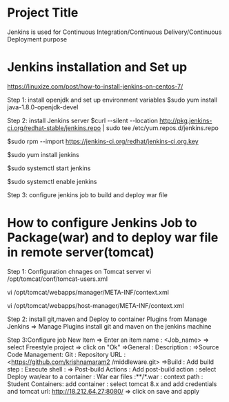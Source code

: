 # Project Title
Jenkins is used for Continuous Integration/Continuous Delivery/Continuous Deployment purpose




Jenkins installation and Set up
=====================================

https://linuxize.com/post/how-to-install-jenkins-on-centos-7/


Step 1: install openjdk and set up environment variables
$sudo yum install java-1.8.0-openjdk-devel

Step 2: install Jenkins server
$curl --silent --location http://pkg.jenkins-ci.org/redhat-stable/jenkins.repo | sudo tee /etc/yum.repos.d/jenkins.repo

$sudo rpm --import https://jenkins-ci.org/redhat/jenkins-ci.org.key

$sudo yum install jenkins

$sudo systemctl start jenkins

$sudo systemctl enable jenkins

Step 3: configure jenkins job to build and deploy war file
















# How to configure Jenkins Job to Package(war) and to deploy war file in remote server(tomcat)
Step 1: Configuration chnages on Tomcat server
vi /opt/tomcat/conf/tomcat-users.xml
<role rolename="manager-script"/>
<role rolename="manager-gui"/>
<role rolename="admin-gui"/>
<user username="admin" password="admin_123" roles="manager-gui"/>
<user username="admin" password="admin_123" roles="admin-gui"/>
 <user username="admin" password="admin_123" roles="manager-script" />

vi /opt/tomcat/webapps/manager/META-INF/context.xml 
<!--  <Valve className="org.apache.catalina.valves.RemoteAddrValve"
         allow="127\.\d+\.\d+\.\d+|::1|0:0:0:0:0:0:0:1" /> -->

 vi /opt/tomcat/webapps/host-manager/META-INF/context.xml
<!--  <Valve className="org.apache.catalina.valves.RemoteAddrValve"
         allow="127\.\d+\.\d+\.\d+|::1|0:0:0:0:0:0:0:1" /> -->
         
         
 Step 2: install git,maven and Deploy to container Plugins from Manage Jenkins => Manage Plugins
 install git and maven on the jenkins machine
 
 Step 3:Configure job
 New Item => Enter an item name : <Job_name> => select Freestyle project => click on "Ok"
=>General : Description : <this is my first jenkins job> =>Source Code Management:  Git : Repository URL : <https://github.com/krishnamaram2                                                                                                                                          /middleware.git>
  =>Build : Add build step : Execute shell : <mvn package>  => Post-build Actions : Add post-build action : select Deploy war/ear to a container : War ear files :**/*.war  : context path : Student 
  Containers: add container : select tomcat 8.x and add credentials and tomcat url: http://18.212.64.27:8080/ => click on save and apply
